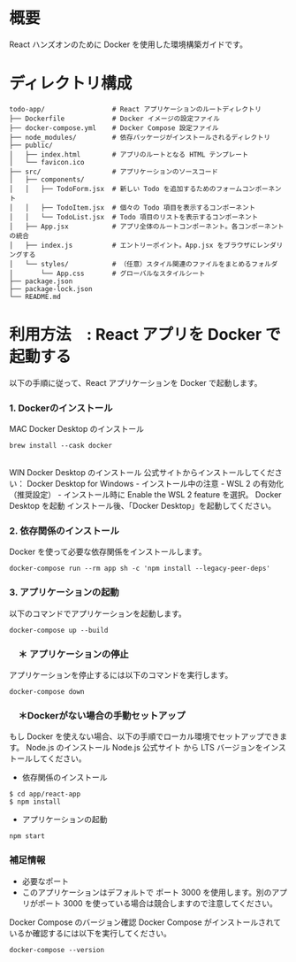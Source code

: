 # 概要
React ハンズオンのために Docker を使用した環境構築ガイドです。

# ディレクトリ構成  
``` 
todo-app/                 # React アプリケーションのルートディレクトリ
├── Dockerfile            # Docker イメージの設定ファイル
├── docker-compose.yml    # Docker Compose 設定ファイル
├── node_modules/         # 依存パッケージがインストールされるディレクトリ
├── public/
│   ├── index.html        # アプリのルートとなる HTML テンプレート
│   └── favicon.ico
├── src/                  # アプリケーションのソースコード
│   ├── components/     
│   │   ├── TodoForm.jsx  # 新しい Todo を追加するためのフォームコンポーネント
│   │   ├── TodoItem.jsx  # 個々の Todo 項目を表示するコンポーネント
│   │   └── TodoList.jsx  # Todo 項目のリストを表示するコンポーネント
│   ├── App.jsx           # アプリ全体のルートコンポーネント。各コンポーネントの統合
│   ├── index.js          # エントリーポイント。App.jsx をブラウザにレンダリングする
│   └── styles/           # （任意）スタイル関連のファイルをまとめるフォルダ
│       └── App.css       # グローバルなスタイルシート
├── package.json
├── package-lock.json
└── README.md
```
# 利用方法　: React アプリを Docker で起動する
以下の手順に従って、React アプリケーションを Docker で起動します。

### 1. Dockerのインストール

MAC
Docker Desktop のインストール
```
brew install --cask docker
```
<br>
WIN
Docker Desktop のインストール 公式サイトからインストールしてください： Docker Desktop for Windows
- インストール中の注意
 - WSL 2 の有効化（推奨設定）
 - インストール時に Enable the WSL 2 feature を選択。
Docker Desktop を起動 インストール後、「Docker Desktop」を起動してください。

### 2. 依存関係のインストール
Docker を使って必要な依存関係をインストールします。
```
docker-compose run --rm app sh -c 'npm install --legacy-peer-deps'
```
### 3. アプリケーションの起動
以下のコマンドでアプリケーションを起動します。
```
docker-compose up --build
```
### 　＊ アプリケーションの停止
アプリケーションを停止するには以下のコマンドを実行します。
```
docker-compose down
```
### 　＊Dockerがない場合の手動セットアップ
もし Docker を使えない場合、以下の手順でローカル環境でセットアップできます。
Node.js のインストール
Node.js 公式サイト から LTS バージョンをインストールしてください。

- 依存関係のインストール
```
$ cd app/react-app
$ npm install
```
- アプリケーションの起動
```
npm start
```
### 補足情報
- 必要なポート
- このアプリケーションはデフォルトで ポート 3000 を使用します。別のアプリがポート 3000 を使っている場合は競合しますので注意してください。

Docker Compose のバージョン確認
Docker Compose がインストールされているか確認するには以下を実行してください。
```
docker-compose --version
```